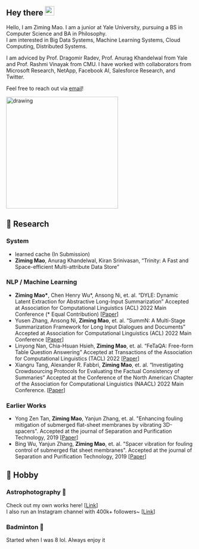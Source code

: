 ## Hey there <img src="https://media.giphy.com/media/hvRJCLFzcasrR4ia7z/giphy.gif" width="25px">
Hello, I am Ziming Mao. I am a junior at Yale University, pursuing a BS in Computer Science and BA in Philosophy.  
I am interested in Big Data Systems, Machine Learning Systems, Cloud Computing, Distributed Systems.   


I am adviced by Prof. Dragomir Radev, Prof. Anurag Khandelwal from Yale and Prof. Rashmi Vinayak from CMU. 
I have worked with collaborators from Microsoft Research, NetApp, Facebook AI, Salesforce Research, and Twitter. 


Feel free to reach out via [email](mailto:ziming.mao@yale.edu)!


<img src="https://i.pinimg.com/originals/e4/26/70/e426702edf874b181aced1e2fa5c6cde.gif" alt="drawing" width="300"/>

## 🌱 Research
### System
- learned cache (In Submission)
- <strong>Ziming Mao</strong>, Anurag Khandelwal, Kiran Srinivasan, “Trinity: A Fast and Space-efficient Multi-attribute Data Store”

### NLP / Machine Learning
* <strong>Ziming Mao*</strong>, Chen Henry Wu*, Ansong Ni, et. al. “DYLE: Dynamic Latent Extraction for Abstractive Long-Input Summarization” Accepted at Association for Computational Linguistics (ACL) 2022 Main Conference (* Equal Contribution) [[Paper](https://arxiv.org/abs/2110.08168)]
* Yusen Zhang, Ansong Ni, <strong>Ziming Mao</strong>, et. al. “SummN: A Multi-Stage Summarization Framework for Long Input Dialogues and Documents” Accepted at Association for Computational Linguistics (ACL) 2022 Main Conference [[Paper](https://arxiv.org/abs/2110.10150)]
* Linyong Nan, Chia-Hsuan Hsieh, <strong>Ziming Mao</strong>, et. al. “FeTaQA: Free-form Table Question Answering” Accepted at Transactions of the Association for Computational Linguistics (TACL) 2022 [[Paper](https://direct.mit.edu/tacl/article/doi/10.1162/tacl_a_00446/109273/FeTaQA-Free-form-Table-Question-Answering)]
* Xiangru Tang, Alexander R. Fabbri, <strong>Ziming Mao</strong>, et. al. “Investigating Crowdsourcing Protocols for Evaluating the Factual Consistency of Summaries” Accepted at the Conference of the North American Chapter of the Association for Computational Linguistics (NAACL) 2022 Main Conference. [[Paper](https://arxiv.org/abs/2109.09195)]
### Earlier Works
* Yong Zen Tan, <strong>Ziming Mao</strong>, Yanjun Zhang, et. al. "Enhancing fouling mitigation of submerged flat-sheet membranes by vibrating 3D-spacers". Accepted at the journal of Separation and Purification Technology, 2019 [[Paper](https://www.sciencedirect.com/science/article/pii/S1383586618333240)]
* Bing Wu, Yanjun Zhang, <strong>Ziming Mao</strong>, et. al. "Spacer vibration for fouling control of submerged flat sheet membranes". Accepted at the journal of Separation and Purification Technology, 2019 [[Paper](https://www.sciencedirect.com/science/article/pii/S1383586618319968)]

## 🔭 Hobby
### Astrophotography 🌌 
Check out my own works here! [[Link](https://www.instagram.com/ziming.astro/)]    
I also run an Instagram channel with 400k+ followers~ [[Link](https://www.instagram.com/the.astronomy.daily/)]
### Badminton 🏸
Started when I was 8 lol. Always enjoy it 

